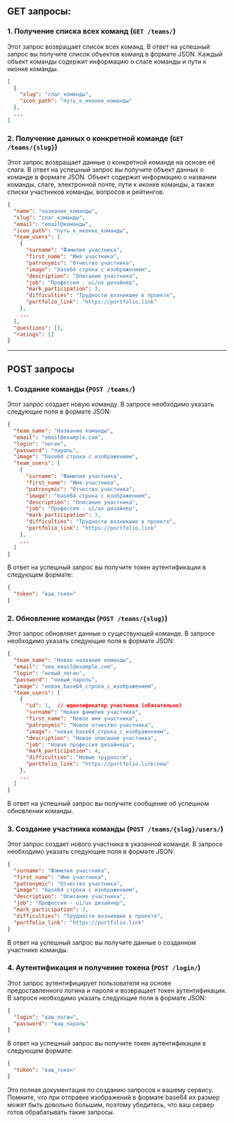 
## GET запросы:

### 1. Получение списка всех команд (`GET /teams/`)

Этот запрос возвращает список всех команд. В ответ на успешный запрос вы получите список объектов команд в формате JSON. Каждый объект команды содержит информацию о слаге команды и пути к иконке команды.

```json
[
  {
    "slug": "слаг_команды",
    "icon_path": "путь_к_иконке_команды"
  },
  ...
]
```

### 2. Получение данных о конкретной команде (`GET /teams/{slug}`)

Этот запрос возвращает данные о конкретной команде на основе её слага. В ответ на успешный запрос вы получите объект данных о команде в формате JSON. Объект содержит информацию о названии команды, слаге, электронной почте, пути к иконке команды, а также списки участников команды, вопросов и рейтингов.

```json
{
  "name": "название_команды",
  "slug": "слаг_команды",
  "email": "email@команды",
  "icon_path": "путь_к_иконке_команды",
  "team_users": [
    {
      "surname": "Фамилия участника",
      "first_name": "Имя участника",
      "patronymic": "Отчество участника",
      "image": "base64 строка с изображением",
      "description": "Описание участника",
      "job": "Профессия - ui/ux дизайнер",
      "mark_participation": 3,
      "difficulties": "Трудности возникшие в проекте",
      "portfolio_link": "https://portfolio.link"
    },
    ...
  ],
  "questions": [],
  "ratings": []
}
```

----


## POST запросы

### 1. Создание команды (`POST /teams/`)

Этот запрос создает новую команду. В запросе необходимо указать следующие поля в формате JSON:

```json
{
  "team_name": "Название команды",
  "email": "email@example.com",
  "login": "логин",
  "password": "пароль",
  "image": "base64 строка с изображением",
  "team_users": [
    {
      "surname": "Фамилия участника",
      "first_name": "Имя участника",
      "patronymic": "Отчество участника",
      "image": "base64 строка с изображением",
      "description": "Описание участника",
      "job": "Профессия - ui/ux дизайнер",
      "mark_participation": 3,
      "difficulties": "Трудности возникшие в проекте",
      "portfolio_link": "https://portfolio.link"
    },
    ...
  ]
}
```

В ответ на успешный запрос вы получите токен аутентификации в следующем формате:

```json
{
  "token": "ваш_токен"
}
```

### 2. Обновление команды (`POST /teams/{slug}`)

Этот запрос обновляет данные о существующей команде. В запросе необходимо указать следующие поля в формате JSON:

```json
{
  "team_name": "Новое название команды",
  "email": "new_email@example.com",
  "login": "новый_логин",
  "password": "новый_пароль",
  "image": "новая_base64_строка_с_изображением",
  "team_users": [
    {
      "id": 1,  // идентификатор участника (обязательно)
      "surname": "Новая фамилия участника",
      "first_name": "Новое имя участника",
      "patronymic": "Новое отчество участника",
      "image": "новая_base64_строка_с_изображением",
      "description": "Новое описание участника",
      "job": "Новая профессия дизайнера",
      "mark_participation": 4,
      "difficulties": "Новые трудности",
      "portfolio_link": "https://portfolio.link/new"
    },
    ...
  ]
}
```

В ответ на успешный запрос вы получите сообщение об успешном обновлении команды.

### 3. Создание участника команды (`POST /teams/{slug}/users/`)

Этот запрос создает нового участника в указанной команде. В запросе необходимо указать следующие поля в формате JSON:

```json
{
  "surname": "Фамилия участника",
  "first_name": "Имя участника",
  "patronymic": "Отчество участника",
  "image": "base64 строка с изображением",
  "description": "Описание участника",
  "job": "Профессия - ui/ux дизайнер",
  "mark_participation": 3,
  "difficulties": "Трудности возникшие в проекте",
  "portfolio_link": "https://portfolio.link"
}
```

В ответ на успешный запрос вы получите данные о созданном участнике команды.

### 4. Аутентификация и получение токена (`POST /login/`)

Этот запрос аутентифицирует пользователя на основе предоставленного логина и пароля и возвращает токен аутентификации. В запросе необходимо указать следующие поля в формате JSON:

```json
{
  "login": "ваш_логин",
  "password": "ваш_пароль"
}
```

В ответ на успешный запрос вы получите токен аутентификации в следующем формате:

```json
{
  "token": "ваш_токен"
}
```

Это полная документация по созданию запросов к вашему сервису. Помните, что при отправке изображений в формате base64 их размер может быть довольно большим, поэтому убедитесь, что ваш сервер готов обрабатывать такие запросы.